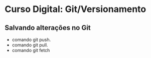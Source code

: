 
# Curso Digital: Git/Versionamento

## Salvando alterações no Git

* comando git push.
* comando git pull.
* comando git fetch
